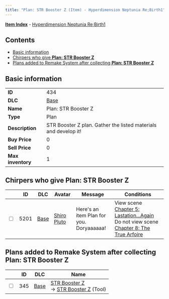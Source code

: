 ```yaml
---
title: "Plan: STR Booster Z (Item) - Hyperdimension Neptunia Re;Birth1"
---
```


[**Item Index**](/neptunia/rb1/item/index.html) - [Hyperdimension Neptunia Re;Birth1](/neptunia/rb1)

## Contents

- [Basic information](#basic-information)
- [Chirpers who give **Plan: STR Booster Z**](#chirpers-who-give-plan-str-booster-z)
- [Plans added to Remake System after collecting **Plan: STR Booster Z**](#plans-added-to-remake-system-after-collecting-plan-str-booster-z)

## Basic information

|   |   |
| -- | -- |
| **ID** | 434 |
| **DLC** | [Base](/neptunia/rb1/dlc/1-base.html) |
| **Name** | Plan: STR Booster Z |
| **Type** | Plan |
| **Description** | STR Booster Z plan. Gather the listed materials and develop it! |
| **Buy Price** | 0 |
| **Sell Price** | 0 |
| **Max inventory** | 1 |

## Chirpers who give **Plan: STR Booster Z**

|    | ID | DLC | Avatar | Message | Conditions |
| -- | -- | --- | ------ | ------- | ---------- |
| <input type="checkbox" id="rb1-chirper-event-1-5201" class="trackbox" /> | 5201 | [Base](/neptunia/rb1/dlc/1-base.html) | [Shiro Pluto](/neptunia/rb1/avatar/1-254-shiro-pluto.html) | Here's an item Plan for you.<br />Doryaaaaaa! | View scene [Chapter 5: Lastation...Again](/neptunia/rb1/scene/1-501-chapter-5-lastation-again.html)<br />Do not view scene [Chapter 8: The True Arfoire](/neptunia/rb1/scene/1-807-chapter-8-the-true-arfoire.html) |

## Plans added to Remake System after collecting **Plan: STR Booster Z**

|    | ID | DLC | Name |
| -- | -- | --- | ---- |
| <input type="checkbox" id="rb1-remake-1-345" class="trackbox" /> | 345 | [Base](/neptunia/rb1/dlc/1-base.html) | [STR Booster Z](/neptunia/rb1/remake/1-345-str-booster-z.html)<br />→ [STR Booster Z](/neptunia/rb1/item/1-38-str-booster-z.html) (Tool) |